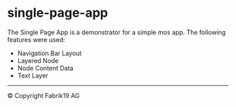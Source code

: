 # single-page-app

The Single Page App is a demonstrator for a simple mos app.
The following features were used:

* Navigation Bar Layout
* Layered Node
* Node Content Data
* Text Layer

---

© Copyright Fabrik19 AG
